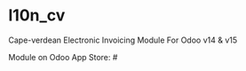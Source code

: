 # l10n_cv
Cape-verdean Electronic Invoicing Module For Odoo v14 &amp; v15

Module on Odoo App Store: #
